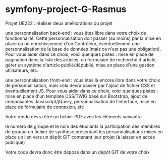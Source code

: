 # symfony-project-G-Rasmus
Projet UE222 : réaliser deux améliorations du projet

une personnalisation back-end : vous êtes libre dans votre choix de fonctionnalité. Cette personnalisation doit passer (au moins) par la mise en place ou un enrichissement d'un Contrôleur, éventuellement une personnalisation de la base de données (mais ce n'est pas une obligation). Pour vous aider dans ce choix, voici quelques pistes : mise en place de pagination dans la liste des articles, un formulaire de recherche d'article, gérer un système d'article publié/dépublié, mise en place d'une gestion utilisateurs, etc.

une personnalisation front-end : vous êtes là encore libre dans votre choix de personnalisation, mais cela devra passer par l'ajout de fichier CSS et éventuellement JS. Pour vous aider dans ce choix, voici quelques pistes : mise en place d'un template CSS/TWIG basé sur Bootstrap, ajout de composantes Javascript/jQuery, personnalisation de l'interface, mise en place de formulaire de connexion, etc

Votre rendu devra être un fichier PDF avec les éléments suivants :

le numéro de groupe et le nom des étudiants
la participation des membres de groupe
un fichier de synthèse présentant les personnalisations mises en place
un lien vers un dépôt GIT contenant leur projet (à laisser en accès publique)

Votre code devra donc être déposé dans un dépôt GIT de votre choix
